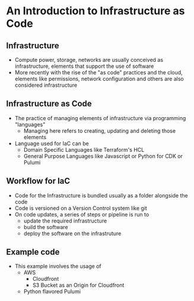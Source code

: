 # An Introduction to Infrastructure as Code

## Infrastructure
- Compute power, storage, networks are usually conceived as infrastructure, elements that support the use of software
- More recently with the rise of the "as code" practices and the cloud, elements like permissions, network configuration and others are also considered infrastructure

## Infrastructure as Code
- The practice of managing elements of infrastructure via programming "languages"
  - Managing here refers to creating, updating and deleting those elements
- Language used for IaC can be
  - Domain Specific Languages like Terraform's HCL
  - General Purpose Languages like Javascript or Python for CDK or Pulumi

## Workflow for IaC
- Code for the Infrastructure is bundled usually as a folder alongside the code
- Code is versioned on a Version Control system like git
- On code updates, a series of steps or pipeline is run to
  - update the required infrastructure
  - build the software
  - deploy the software on the infrastruture

## Example code
- This example involves the usage of
  - AWS
    - Cloudfront
    - S3 Bucket as an Origin for Cloudfront
  - Python flavored Pulumi
